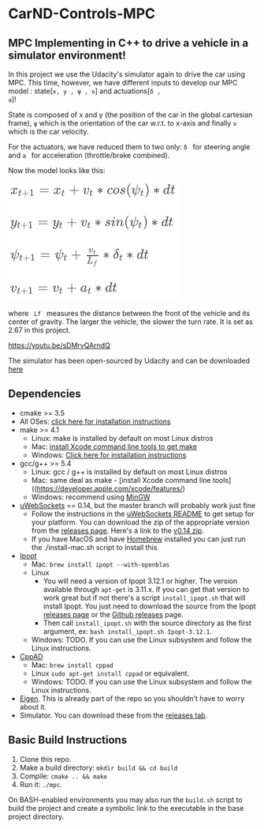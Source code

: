 # CarND-Controls-MPC


MPC Implementing in C++ to drive a vehicle in a simulator environment!
---

In this project we use the Udacity's simulator again to drive the car using MPC. This time, however, we have different inputs to develop our MPC model : state[<code>x, y , &psi; , &nu;</code>] and actuations[<code>&delta; , a</code>]!

State is composed of x and y (the position of the car in the global cartesian frame), <code>&psi;</code> which is the orientation of the car w.r.t. to x-axis and finally <code>&nu;</code> which is the car velocity.

For the actuators, we have reduced them to two only: <code>&delta; </code> for steering angle and <code>a </code> for acceleration (throttle/brake combined).

Now the model looks like this:

<img src="equation.png">

where <code> Lf </code> measures the distance between the front of the vehicle and its center of gravity. The larger the vehicle, the slower the turn rate. It is set as 2.67 in this project.



https://youtu.be/sDMrvQArndQ

The simulator has been open-sourced by Udacity and can be downloaded [here](https://github.com/udacity/self-driving-car-sim/releases)





## Dependencies

* cmake >= 3.5
 * All OSes: [click here for installation instructions](https://cmake.org/install/)
* make >= 4.1
  * Linux: make is installed by default on most Linux distros
  * Mac: [install Xcode command line tools to get make](https://developer.apple.com/xcode/features/)
  * Windows: [Click here for installation instructions](http://gnuwin32.sourceforge.net/packages/make.htm)
* gcc/g++ >= 5.4
  * Linux: gcc / g++ is installed by default on most Linux distros
  * Mac: same deal as make - [install Xcode command line tools]((https://developer.apple.com/xcode/features/)
  * Windows: recommend using [MinGW](http://www.mingw.org/)
* [uWebSockets](https://github.com/uWebSockets/uWebSockets) == 0.14, but the master branch will probably work just fine
  * Follow the instructions in the [uWebSockets README](https://github.com/uWebSockets/uWebSockets/blob/master/README.md) to get setup for your platform. You can download the zip of the appropriate version from the [releases page](https://github.com/uWebSockets/uWebSockets/releases). Here's a link to the [v0.14 zip](https://github.com/uWebSockets/uWebSockets/archive/v0.14.0.zip).
  * If you have MacOS and have [Homebrew](https://brew.sh/) installed you can just run the ./install-mac.sh script to install this.
* [Ipopt](https://projects.coin-or.org/Ipopt)
  * Mac: `brew install ipopt --with-openblas`
  * Linux
    * You will need a version of Ipopt 3.12.1 or higher. The version available through `apt-get` is 3.11.x. If you can get that version to work great but if not there's a script `install_ipopt.sh` that will install Ipopt. You just need to download the source from the Ipopt [releases page](https://www.coin-or.org/download/source/Ipopt/) or the [Github releases](https://github.com/coin-or/Ipopt/releases) page.
    * Then call `install_ipopt.sh` with the source directory as the first argument, ex: `bash install_ipopt.sh Ipopt-3.12.1`.
  * Windows: TODO. If you can use the Linux subsystem and follow the Linux instructions.
* [CppAD](https://www.coin-or.org/CppAD/)
  * Mac: `brew install cppad`
  * Linux `sudo apt-get install cppad` or equivalent.
  * Windows: TODO. If you can use the Linux subsystem and follow the Linux instructions.
* [Eigen](http://eigen.tuxfamily.org/index.php?title=Main_Page). This is already part of the repo so you shouldn't have to worry about it.
* Simulator. You can download these from the [releases tab](https://github.com/udacity/CarND-MPC-Project/releases).

## Basic Build Instructions

1. Clone this repo.
2. Make a build directory: `mkdir build && cd build`
3. Compile: `cmake .. && make`
4. Run it: `./mpc`.

On BASH-enabled environments you may also run the `build.sh` script to build the project and create a symbolic link to the executable in the base project directory.
